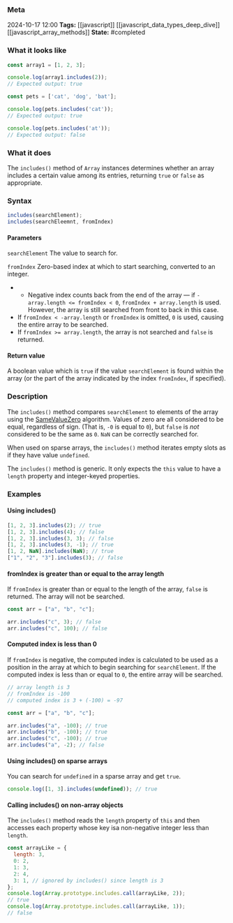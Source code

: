 ### Meta
2024-10-17 12:00
**Tags:** [[javascript]] [[javascript_data_types_deep_dive]] [[javascript_array_methods]]
**State:** #completed 

### What it looks like
```JavaScript title:app.js
const array1 = [1, 2, 3];

console.log(array1.includes(2));
// Expected output: true

const pets = ['cat', 'dog', 'bat'];

console.log(pets.includes('cat'));
// Expected output: true

console.log(pets.includes('at'));
// Expected output: false
```

### What it does
The `includes()` method of `Array` instances determines whether an array includes a certain value among its entries, returning `true` or `false` as appropriate.

### Syntax
```JavaScript title:app.js
includes(searchElement);
includes(searchEleemnt, fromIndex)
```

#### Parameters
`searchElement`
The value to search for.

`fromIndex`
Zero-based index at which to start searching, converted to an integer.
-  - Negative index counts back from the end of the array — if `-array.length <= fromIndex < 0`, `fromIndex + array.length` is used. However, the array is still searched from front to back in this case.
- If `fromIndex < -array.length` or `fromIndex` is omitted, `0` is used, causing the entire array to be searched.
- If `fromIndex >= array.length`, the array is not searched and `false` is returned.

#### Return value
A boolean value which is `true` if the value `searchElement` is found within the array (or the part of the array indicated by the index `fromIndex`, if specified).

### Description
The `includes()` method compares `searchElement` to elements of the array using the [SameValueZero](https://tc39.es/ecma262/multipage/abstract-operations.html#sec-samevaluezero)  algorithm. Values of zero are all considered to be equal, regardless of sign. (That is, `-0` is equal to `0`), but `false` is *not* considered to be the same as `0`. `NaN` can be correctly searched for.

When used on sparse arrays, the `includes()` method iterates empty slots as if they have value `undefined`.

The `includes()` method is generic. It only expects the `this` value to have a `length` property and integer-keyed properties.

### Examples
#### Using includes()
```JavaScript title:app.js
[1, 2, 3].includes(2); // true
[1, 2, 3].includes(4); // false
[1, 2, 3].includes(3, 3); // false
[1, 2, 3].includes(3, -1); // true
[1, 2, NaN].includes(NaN); // true
["1", "2", "3"].includes(3); // false
```

#### fromIndex is greater than or equal to the array length
If `fromIndex` is greater than or equal to the length of the array, `false` is returned. The array will not be searched.

```JavaScript title:app.js
const arr = ["a", "b", "c"];

arr.includes("c", 3); // false
arr.includes("c", 100); // false
```

#### Computed index is less than 0
If `fromIndex` is negative, the computed index is calculated to be used as a position in the array at which to begin searching for `searchElement`. If the computed index is less than or equal to `0`, the entire array will be searched.

```JavaScript title:app.js
// array length is 3
// fromIndex is -100
// computed index is 3 + (-100) = -97

const arr = ["a", "b", "c"];

arr.includes("a", -100); // true
arr.includes("b", -100); // true
arr.includes("c", -100); // true
arr.includes("a", -2); // false
```

#### Using includes() on sparse arrays
You can search for `undefined` in a sparse array and get `true`.

```JavaScript title:app.js
console.log([1, 3].includes(undefined)); // true
```

#### Calling includes() on non-array objects
The `includes()` method reads the `length` property of `this` and then accesses each property whose key isa non-negative integer less than `length`.

```JavaScript title:app.js
const arrayLike = {
  length: 3,
  0: 2,
  1: 3,
  2: 4,
  3: 1, // ignored by includes() since length is 3
};
console.log(Array.prototype.includes.call(arrayLike, 2));
// true
console.log(Array.prototype.includes.call(arrayLike, 1));
// false
```